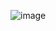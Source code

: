 <uses-permission android:name="android.permission.ACCESS_FINE_LOCATION" />
<uses-permission android:name="android.permission.ACCESS_COARSE_LOCATION" />

![image](https://github.com/companyakis/flutter-location/assets/77589867/53701ff6-d8b4-4e6b-9e19-4a43f1167cfc)
